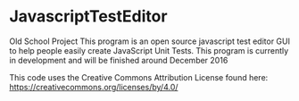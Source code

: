 # JavascriptTestEditor
Old School Project
This program is an open source javascript test editor GUI to help people easily create JavaScript Unit Tests. This program is currently in development and will be finished around December 2016

This code uses the Creative Commons Attribution License found here: https://creativecommons.org/licenses/by/4.0/
